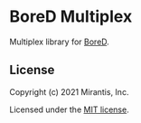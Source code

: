# BoreD Multiplex

Multiplex library for [BoreD](https://github.com/lensapp/bored).

## License

Copyright (c) 2021 Mirantis, Inc.

Licensed under the [MIT license](./LICENSE).

